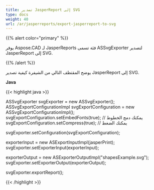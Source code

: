 ```yaml
---
title: تصدير JasperReport إلى SVG
type: docs
weight: 40
url: /ar/jasperreports/export-jasperreport-to-svg
---
```


{{% alert color="primary" %}}

يوفر Aspose.CAD لـ JasperReports فئة تسمى ASSvgExporter لتصدير JasperReport إلى SVG.

{{% /alert %}}

يوضح المقتطف التالي من الشيفرة كيفية تصدير JasperReport إلى SVG.

**Java**

{{< highlight java >}}

ASSvgExporter svgExporter = new ASSvgExporter();
ASSvgExportConfigurationImpl svgExportConfiguration = new ASSvgExportConfigurationImpl();
svgExportConfiguration.setEmbedFonts(true); // يمكنك دمج الخطوط
svgExportConfiguration.setCompress(true); // يمكنك الضغط

svgExporter.setConfiguration(svgExportConfiguration);

exporterInput = new ASExportInputImpl(jasperPrint);
svgExporter.setExporterInput(exporterInput);

exporterOutput = new ASExporterOutputImpl("shapesExample.svg");
svgExporter.setExporterOutput(exporterOutput);

svgExporter.exportReport();

{{< /highlight >}}
